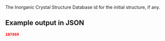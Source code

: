 The Inorganic Crystal Structure Database id for the initial structure, if any.

## Example output in JSON

```json
107869
```